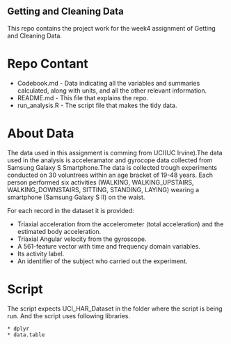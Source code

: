 ## Getting and Cleaning Data

This repo contains the project work for the week4 assignment of Getting and Cleaning Data.

# Repo Contant 

* Codebook.md     - Data indicating all the variables and summaries calculated, along with units, and all the other relevant information.
* README.md       - This file that explains the repo.
* run_analysis.R  - The script file that makes the tidy data.

# About Data

The data used in this assignment is comming from UCI(UC Irvine).The data used in the analysis is acceleramator and gyrocope data collected from Samsung Galaxy S Smartphone.The data is collected trough experiments conducted on 30 voluntrees within an age bracket of 19-48 years. Each person performed six activities (WALKING, WALKING_UPSTAIRS, WALKING_DOWNSTAIRS, SITTING, STANDING, LAYING) wearing a smartphone (Samsung Galaxy S II) on the waist.

For each record in the dataset it is provided: 
- Triaxial acceleration from the accelerometer (total acceleration) and the estimated body acceleration. 
- Triaxial Angular velocity from the gyroscope. 
- A 561-feature vector with time and frequency domain variables. 
- Its activity label. 
- An identifier of the subject who carried out the experiment.

# Script

The script expects UCI_HAR_Dataset in the folder where the script is being run. And the script uses following libraries.

    * dplyr
    * data.table

